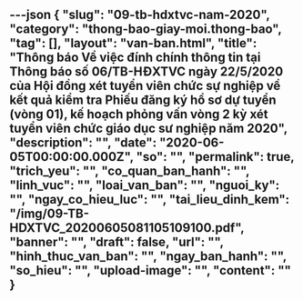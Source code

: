 ---json
{
    "slug": "09-tb-hdxtvc-nam-2020",
    "category": "thong-bao-giay-moi.thong-bao",
    "tag": [],
    "layout": "van-ban.html",
    "title": "Thông báo Về việc đính chính thông tin tại Thông báo số 06/TB-HĐXTVC ngày 22/5/2020 của Hội đồng xét tuyển viên chức sự nghiệp về kết quả kiểm tra Phiếu đăng ký hồ sơ dự tuyển (vòng 01), kế hoạch phỏng vấn vòng 2 kỳ xét tuyển viên chức giáo dục sư nghiệp năm 2020",
    "description": "",
    "date": "2020-06-05T00:00:00.000Z",
    "so": "",
    "permalink": true,
    "trich_yeu": "",
    "co_quan_ban_hanh": "",
    "linh_vuc": "",
    "loai_van_ban": "",
    "nguoi_ky": "",
    "ngay_co_hieu_luc": "",
    "tai_lieu_dinh_kem": "/img/09-TB-HDXTVC_20200605081105109100.pdf",
    "banner": "",
    "draft": false,
    "url": "",
    "hinh_thuc_van_ban": "",
    "ngay_ban_hanh": "",
    "so_hieu": "",
    "upload-image": "",
    "__content__": ""
}
---

